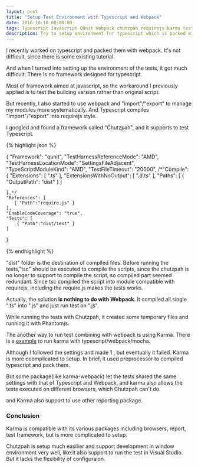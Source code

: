 ```yaml
---
layout: post
title: "Setup Test Environment with Typescript and Webpack"
date: 2016-10-18 00:00:00
tags: Typescript Javascript QUnit Webpack chutzpah requirejs karma tests
description: Try to setup environment for typescript which is packed with webpack
---
```


I recently worked on typescript and packed them with webpack. It's not difficult, since there is some existing tutorial.

And when I turned into setting up the environment of the tests, it got much difficult. There is no framework designed for typescript.

Most of framework aimed at javascript, so the workaround I previously applied is to test the building version rather than original script.

But recently, I also started to use webpack and "import"/"export" to manage my modules more systematically. And Typescript compiles "import"/"export" into requirejs style.

I googled and found a framework called "Chutzpah", and it supports to test Typescript. 


{% highlight json %}
 
{
    "Framework": "qunit",
    "TestHarnessReferenceMode": "AMD",
    "TestHarnessLocationMode": "SettingsFileAdjacent",
    "TypeScriptModuleKind": "AMD",
    "TestFileTimeout": "20000",
    /*"Compile": {
        "Extensions": [ ".ts" ],
        "ExtensionsWithNoOutput": [ ".d.ts" ],
         "Paths": [
            { "OutputPath": "dist" } 
        ]

    },*/
    "References": [
       { "Path":"require.js" }
    ],
    "EnableCodeCoverage": "true",
    "Tests": [
        { "Path":"dist/test" }
    ]
}

{% endhighlight %}


"dist" folder is the destination of compiled files. Before running the tests,"tsc" should be executed to compile the scripts, since the chutzpah is no longer to support to compile the script, so compiled part seemed redundant. 
Since tsc compiled the script into module compatible with requirejs, including the require.js makes the tests works.

Actually, the solution **is nothing to do with Webpack**. It compiled all single ".ts" into ".js" and just run test on ".js".

While running the tests with Chutzpah, it created some temporary files and running it with Phantomjs.

The another way to run test combining with webpack is using Karma. There is a [example](https://github.com/sethmcl/typescript-webpack-karma-mocha) to run karma with typescript/webpack/mocha.

Although I followed the settings and made 1 , but eventually it failed. Karma is more coomplicated to setup. In brief, it used preprocessor to compiled typescript and pack them.

But some package(like karma-webpack) let the tests shared the same settings with that of Typescript and Webpack, and karma also allows the tests executed on different browsers, which Chutzpah can't do.

and Karma also support to use other reporting package. 

### Conclusion

Karma is compatible with its various packages including browsers, report, test framework, but is more complicated to setup.

Chutzpah is setup much easilier and support development in window environment very well, like:it also support to run the test in Visual Studio. But it lacks the flexibility of configuraion.


